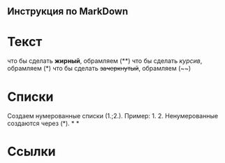 ## Инструкция по MarkDown

# Текст
 что бы сделать **жирный**, обрамляем (**)
 что бы сделать *курсив*, обрамляем (*)
 что бы сделать ~~зачеркнутый~~, обрамляем (~~)

# Списки
Создаем нумерованные списки (1.;2.). Пример:
1. 
2.
Ненумерованные создаются через (*).
* 
* 
# Ссылки